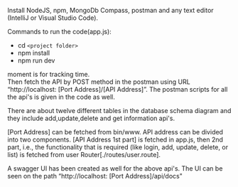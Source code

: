 Install NodeJS, npm, MongoDb Compass, postman and any text editor (IntelliJ or Visual Studio Code). 

Commands to run the code(app.js): 
* cd `<project folder>`
* npm install
* npm run dev 

moment is for tracking time. \
Then fetch the API by POST method in the postman using URL “http://localhost: [Port Address]/[API Address]”. 
The postman scripts for all the api's is given in the code as well.  

There are about twelve different tables in the database schema diagram and they include add,update,delete and get information api's.

[Port Address] can be fetched from bin/www. API address can be divided into two components. [API Address 1st part] is fetched in app.js, then 2nd part, i.e., the functionality that is required (like login, add, update, delete, or list) is fetched from user Router[./routes/user.route].  

A swagger UI has been created as well for the above api's. The UI can be seen on the path “http://localhost: [Port Address]/api/docs"
